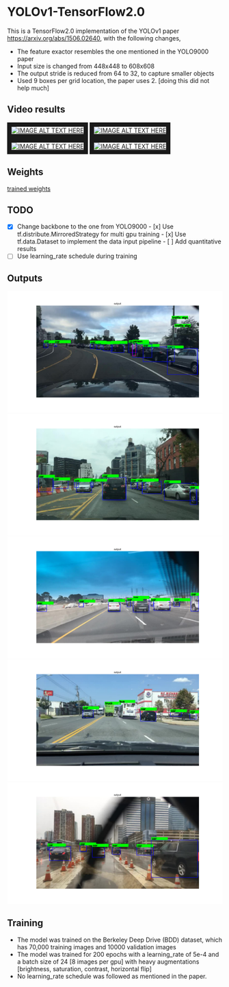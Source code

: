 # YOLOv1-TensorFlow2.0
This is a TensorFlow2.0 implementation of the YOLOv1 paper https://arxiv.org/abs/1506.02640, with the 
following changes,
 - The feature exactor resembles the one mentioned in the YOLO9000 paper
 - Input size is changed from 448x448 to 608x608
 - The output stride is reduced from 64 to 32, to capture smaller objects
 - Used 9 boxes per grid location, the paper uses 2. [doing this did not help much]
 
## Video results
<a href="http://www.youtube.com/watch?feature=player_embedded&v=9wjTtiVUXnE " target="_blank"><img 
src="http://img.youtube.com/vi/9wjTtiVUXnE/0.jpg" alt="IMAGE ALT TEXT HERE" width="240" height="180" 
border="10" /></a> <a href="http://www.youtube.com/watch?feature=player_embedded&v=knSVWLZa_sU " 
target="_blank"><img src="http://img.youtube.com/vi/knSVWLZa_sU/0.jpg" alt="IMAGE ALT TEXT HERE" 
width="240" height="180" border="10" /></a> <a 
href="http://www.youtube.com/watch?feature=player_embedded&v=ZfF9SYCjxU8 " target="_blank"><img 
src="http://img.youtube.com/vi/ZfF9SYCjxU8/0.jpg" alt="IMAGE ALT TEXT HERE" width="240" height="180" 
border="10" /></a> <a href="http://www.youtube.com/watch?feature=player_embedded&v=H8feQqaTftg " 
target="_blank"><img src="http://img.youtube.com/vi/H8feQqaTftg/0.jpg" alt="IMAGE ALT TEXT HERE" 
width="240" height="180" border="10" /></a>
## Weights
[trained weights](https://drive.google.com/file/d/1JDrBWXvNXUuuvxWvJPIMsomqXMshnhpa/view?usp=sharing)
## TODO
- [x] Change backbone to the one from YOLO9000 - [x] Use tf.distribute.MirroredStrategy for multi gpu 
training - [x] Use tf.data.Dataset to implement the data input pipeline - [ ] Add quantitative results 
- [ ] Use learning_rate schedule during training
## Outputs
![](outputs/8986.png) ![](outputs/9740.png) ![](outputs/8534.png) ![](outputs/1415.png) 
![](outputs/9079.png)
## Training
 - The model was trained on the Berkeley Deep Drive (BDD) dataset, which has 70,000 training images and 
10000 validation images
 - The model was trained for 200 epochs with a learning_rate of 5e-4 and a batch size of 24 [8 images 
per gpu] with heavy augmentations [brightness, saturation, contrast, horizontal flip]
 - No learning_rate schedule was followed as mentioned in the paper.
